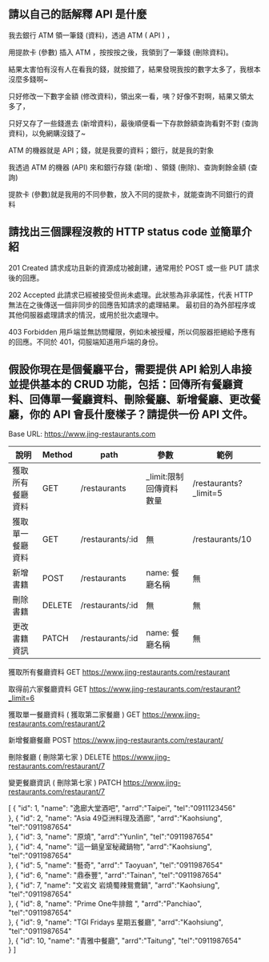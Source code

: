 ## 請以自己的話解釋 API 是什麼

我去銀行 ATM 領一筆錢 (資料)，透過 ATM ( API ) ，

用提款卡 (參數) 插入 ATM ，按按按之後，我領到了一筆錢 (刪除資料)。

結果太害怕有沒有人在看我的錢，就按錯了，結果發現我按的數字太多了，我根本沒麼多錢啊~

只好修改一下數字金額 (修改資料)，領出來一看，咦？好像不對啊，結果又領太多了，

只好又存了一些錢進去 (新增資料)，最後順便看一下存款餘額查詢看對不對 (查詢資料)，以免網購沒錢了~



ATM 的機器就是 API；錢，就是我要的資料；銀行，就是我的對象

我透過 ATM 的機器 (API) 來和銀行存錢 (新增) 、領錢 (刪除)、查詢剩餘金額 (查詢)

提款卡 (參數)就是我用的不同參數，放入不同的提款卡，就能查詢不同銀行的資料




## 請找出三個課程沒教的 HTTP status code 並簡單介紹

201 Created
請求成功且新的資源成功被創建，通常用於 POST 或一些 PUT 請求後的回應。

202 Accepted
此請求已經被接受但尚未處理。此狀態為非承諾性，代表 HTTP 無法在之後傳送一個非同步的回應告知請求的處理結果。
最初目的為外部程序或其他伺服器處理請求的情況，或用於批次處理中。


403 Forbidden
用戶端並無訪問權限，例如未被授權，所以伺服器拒絕給予應有的回應。不同於 401，伺服端知道用戶端的身份。


## 假設你現在是個餐廳平台，需要提供 API 給別人串接並提供基本的 CRUD 功能，包括：回傳所有餐廳資料、回傳單一餐廳資料、刪除餐廳、新增餐廳、更改餐廳，你的 API 會長什麼樣子？請提供一份 API 文件。

Base URL: https://www.jing-restaurants.com


| 說明              | Method   |path              | 參數                    | 範例                   | 
| ------------------|----------|------------------|-------------------------|------------------------|
| 獲取所有餐廳資料  | GET      | /restaurants     | _limit:限制回傳資料數量 | /restaurants?_limit=5  |
| 獲取單一餐廳資料  | GET      | /restaurants/:id | 無                      | /restaurants/10        |
| 新增書籍          | POST     | /restaurants     | name: 餐廳名稱          | 無                     |
| 刪除書籍          | DELETE   | /restaurants/:id | 無                      | 無                     |
| 更改書籍資訊      | PATCH    | /restaurants/:id | name: 餐廳名稱          | 無                     |


獲取所有餐廳資料
GET https://www.jing-restaurants.com/restaurant


取得前六家餐廳資料
GET https://www.jing-restaurants.com/restaurant?_limit=6

獲取單一餐廳資料 ( 獲取第二家餐廳 )
GET https://www.jing-restaurants.com/restaurant/2


新增餐廳餐廳
POST https://www.jing-restaurants.com/restaurant/


刪除餐廳 ( 刪除第七家 )
DELETE https://www.jing-restaurants.com/restaurant/7


變更餐廳資訊 ( 刪除第七家 )
PATCH https://www.jing-restaurants.com/restaurant/7


[
  {
    "id": 1,
    "name": "逸廊大堂酒吧",
    "arrd":"Taipei",
    "tel":"0911123456"	
  },
  {
    "id": 2,
    "name": "Asia 49亞洲料理及酒廊",
    "arrd":"Kaohsiung",
    "tel":"0911987654"	
  },
  {
    "id": 3,
    "name": "原燒",
    "arrd":"Yunlin",
    "tel":"0911987654"	
  },
  {
    "id": 4,
    "name": "這一鍋皇室秘藏鍋物",
    "arrd":"Kaohsiung",
    "tel":"0911987654"	
  },
  {
    "id": 5,
    "name": "藝奇",
    "arrd":" Taoyuan",
    "tel":"0911987654"	
  },
  {
    "id": 6,
    "name": "鼎泰豐",
    "arrd":"Tainan",
    "tel":"0911987654"	
  },
  {
    "id": 7,
    "name": "文岩文 岩燒蜀辣鴛鴦鍋",
    "arrd":"Kaohsiung",
    "tel":"0911987654"	
  },
  {
    "id": 8,
    "name": "Prime One牛排館 ",
    "arrd":"Panchiao",
    "tel":"0911987654"	
  },
  {
    "id": 9,
    "name": "TGI Fridays 星期五餐廳",
    "arrd":"Kaohsiung",
    "tel":"0911987654"	
  },
  {
    "id": 10,
    "name": "青雅中餐廳",
    "arrd":"Taitung",
    "tel":"0911987654"	
  }
]



